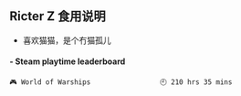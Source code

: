 ## Ricter Z 食用说明
- 喜欢猫猫，是个冇猫孤儿

<!-- steam-box start -->
#### - Steam playtime leaderboard
```text
🎮 World of Warships                 🕘 210 hrs 35 mins
```
<!-- Powered by https://github.com/YouEclipse/steam-box . -->
<!-- steam-box end -->
